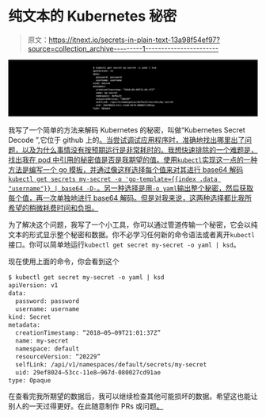 # 纯文本的 Kubernetes 秘密

> 原文：<https://itnext.io/secrets-in-plain-text-13a98f54ef97?source=collection_archive---------1----------------------->

![](img/741073f72c13fe8f3a51684ec460be98.png)

我写了一个简单的方法来解码 Kubernetes 的秘密，叫做“Kubernetes Secret Decode ”,它位于 github 上的[。当尝试调试应用程序时，准确地找出哪里出了问题，以及为什么事情没有按预期运行是非常耗时的。我想快速排除的一个难题是，找出我在 pod 中引用的秘密值是否是我期望的值。使用`kubectl`实现这一点的一种方法是编写一个 go 模板，并通过像这样选择每个值来对其进行 base64 解码`kubectl get secrets my-secret -o 'go-template={{index .data "username"}} | base64 -D-`。另一种选择是用`-o yaml`输出整个秘密，然后获取每个值，再一次单独地进行 base64 解码。但是对我来说，这两种选择都比我所希望的稍微耗费时间和负担。](https://github.com/ashleyschuett/kubernetes-secret-decode)

为了解决这个问题，我写了一个小工具，你可以通过管道传输一个秘密，它会以纯文本的形式显示整个秘密和数据。你不必学习任何新的命令语法或者离开`kubectl`接口。你可以简单地运行`kubectl get secret my-secret -o yaml | ksd`。

现在使用上面的命令，你会看到这个

```
$ kubectl get secret my-secret -o yaml | ksd
apiVersion: v1
data:
  password: password
  username: username
kind: Secret
metadata:
  creationTimestamp: “2018–05–09T21:01:37Z”
  name: my-secret
  namespace: default
  resourceVersion: “20229”
  selfLink: /api/v1/namespaces/default/secrets/my-secret
  uid: 29ef8024–53cc-11e8–967d-080027cd91ae
type: Opaque
```

在查看完我所期望的数据后，我可以继续检查其他可能损坏的数据。希望这也能让别人的一天过得更好。在此随意制作 PRs 或问题[。](https://github.com/ashleyschuett/kubernetes-secret-decode)
